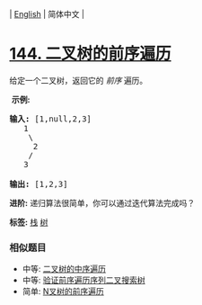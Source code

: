 | [English](README_EN.md) | 简体中文 |

# [144. 二叉树的前序遍历](https://leetcode-cn.com/problems/binary-tree-preorder-traversal)
<p>给定一个二叉树，返回它的&nbsp;<em>前序&nbsp;</em>遍历。</p>

<p>&nbsp;<strong>示例:</strong></p>

<pre><strong>输入:</strong> [1,null,2,3]  
   1
    \
     2
    /
   3 

<strong>输出:</strong> [1,2,3]
</pre>

<p><strong>进阶:</strong>&nbsp;递归算法很简单，你可以通过迭代算法完成吗？</p>

**标签:**  [栈](https://leetcode-cn.com/tag/stack) [树](https://leetcode-cn.com/tag/tree) 
 ### 相似题目
- 中等:	[二叉树的中序遍历](https://leetcode-cn.com/problems/binary-tree-inorder-traversal) 
- 中等:	[验证前序遍历序列二叉搜索树](https://leetcode-cn.com/problems/verify-preorder-sequence-in-binary-search-tree) 
- 简单:	[N叉树的前序遍历](https://leetcode-cn.com/problems/n-ary-tree-preorder-traversal) 
